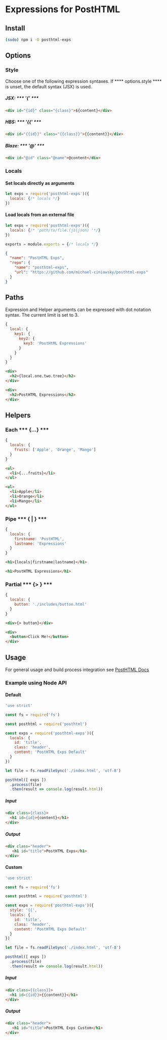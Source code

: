 # Expressions for PostHTML

## Install
```bash
(sudo) npm i -D posthtml-exps
```

## Options
### Style
Choose one of the following expression syntaxes.
If **** options.style **** is unset, the default syntax (JSX) is used.

##### JSX: *** '{' ***

```html
<div id="{id}" class="{class}">${content}</div>
```
##### HBS:  *** '{{' ***

```html
<div id="{{id}}" class="{{class}}">{{content}}</div>
```
##### Blaze:  *** '@' ***

```html
<div id="@id" class="@name">@content</div>
```
### Locals
#### Set locals directly as arguments
```js
let exps = require('posthtml-exps')({
  locals: {/* locals */}
})
```
#### Load locals from an external file
```js
let exps = require('posthtml-exps')({
  locals: {/* 'path/to/file.(js|json) '*/}
})
```
```js
exports = module.exports = {/* locals */}
```
```json
{
  "name": "PostHTML Exps",
  "repo": {
    "name": "posthtml-exps",
    "url": "https://github.com/michael-ciniawsky/posthtml-exps"
  }
}
```

## Paths
Expression and Helper arguments can be expressed with dot notation syntax. The current limit is set to 3.
```js
{
  local: {
    key1: {
      key2: {
        key3: 'PostHtML Expressions'
      }
    }
  }
}
```
```html
<div>
  <h2>{local.one.two.tree}</h2>
</div>
```
```html
<div>
  <h2>PostHTML Expressions</h2>
</div>
```

## Helpers
### Each *** {...} ***
```js
{
  locals: {
    fruits: ['Apple', 'Orange', 'Mango']
  }
}
```
```html
<ul>
  <li>{...fruits}</li>
</ul>
```
```html
<ul>
  <li>Apple</li>
  <li>Orange</li>
  <li>Mango</li>
</ul>
```

### Pipe *** { | } ***
```js
{
  locals: {
    firstname: 'PostHTML',
    lastname: 'Expressions'
  }
}
```
```html
<h1>{locals|firstname|lastname}</h1>
```
```html
<h1>PostHTML Expressions</h1>
```

### Partial *** {> } ***
```js
{
  locals: {
    button: './includes/button.html'
  }
}
```
```html
<div>{> button}</div>
```
```html
<div>
  <button>Click Me!</button>
</div>
```

## Usage
For general usage and build process integration see [PostHTML Docs](https://github.com/posthtml/posthtml#usage)

### Example using Node API
#### Default
```js
'use strict'

const fs = require('fs')

const posthtml = require('posthtml')

const exps = require('posthtml-exps')({
  locals: {
    id: 'title',
    class: 'header',
    content: 'PostHTML Exps Default'
  }
})

let file = fs.readFileSync('./index.html', 'utf-8')

posthtml([ exps ])
  .process(file)
  .then(result => console.log(result.html))
```
##### Input
```html
<div class={class}>
  <h1 id={id}>{content}</h1>
</div>
```
##### Output
```html
<div class="header">
   <h1 id="title">PostHTML Exps</h1>
</div>
```
#### Custom
```js
'use strict'

const fs = require('fs')

const posthtml = require('posthtml')

const exps = require('posthtml-exps')({
  style: '{{',
  locals: {
    id: 'title',
    class: 'header',
    content: 'PostHTML Exps Default'
  }
})

let file = fs.readFileSync('./index.html', 'utf-8')

posthtml([ exps ])
  .process(file)
  .then(result => console.log(result.html))
```
##### Input
```html
<div class={{class}}>
  <h1 id={{id}}>{{content}}</h1>
</div>
```
##### Output
```html
<div class="header">
   <h1 id="title">PostHTML Exps Custom</h1>
</div>
```
